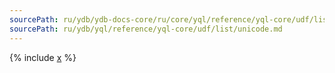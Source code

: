 ```yaml
---
sourcePath: ru/ydb/ydb-docs-core/ru/core/yql/reference/yql-core/udf/list/unicode.md
sourcePath: ru/ydb/yql/reference/yql-core/udf/list/unicode.md
---
```


{% include [x](_includes/unicode.md) %}

